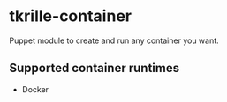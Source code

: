 # tkrille-container

Puppet module to create and run any container you want.

## Supported container runtimes

* Docker
